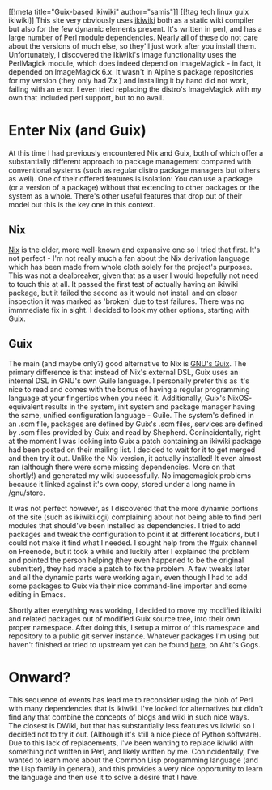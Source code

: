 [[!meta title="Guix-based ikiwiki" author="samis"]]
[[!tag tech linux guix ikiwiki]]
This site very obviously uses [ikiwiki](https://ikiwiki.info) both as a static wiki compiler but also for the few dynamic elements present. It's written in perl, and has a large number of Perl module dependencies. Nearly all of these do not care about the versions of much else, so they'll just work after you install them. Unfortunately, I discovered the Ikiwiki's image functionality uses the PerlMagick module, which does indeed depend on ImageMagick - in fact, it depended on ImageMagick 6.x. It wasn't in Alpine's package repositories for my version (they only had 7.x ) and installing it by hand did not work, failing with an error. I even tried replacing the distro's ImageMagick with my own that included perl support, but to no avail. 

# Enter Nix (and Guix)
At this time I had previously encountered Nix and Guix, both of which offer a substantially different approach to package management compared with conventional systems (such as regular distro package managers but others as well). One of their offered features is isolation: You can use a package (or a version of a package) without that extending to other packages or the system as a whole. There's other useful features that drop out of their model but this is the key one in this context. 

## Nix
[Nix](https://nixos.org/nix/) is the older, more well-known and expansive one so I tried that first. It's not perfect - I'm not really much a fan about the Nix derivation language which has been made from whole cloth solely for the project's purposes. This was not a dealbreaker, given that as a user I would hopefully not need to touch this at all. It passed the first test of actually having an ikiwiki package, but it failed the second as it would not install and on closer inspection it was marked as 'broken' due to test failures. There was no immmediate fix in sight. I decided to look my other options, starting with Guix.

## Guix
The main (and maybe only?) good alternative to Nix is [GNU's Guix](https://www.gnu.org/software/guix/). The primary difference is that instead of Nix's external DSL, Guix uses an internal DSL in GNU's own Guile language. I personally prefer this as it's nice to read and comes with the bonus of having a regular programming language at your fingertips when you need it. Additionally, Guix's NixOS-equivalent results in the system, init system and package manager having the same, unified configuration language - Guile. The system's defined in an .scm file, packages are defined by Guix's .scm files, services are defined by .scm files provided by Guix and read by Shepherd. 
Conincidentally, right at the moment I was looking into Guix a patch containing an ikiwiki package had been posted on their mailing list. I decided to wait for it to get merged and then try it out. Unlike the Nix version, it actually installed! It even almost ran (although there were some missing dependencies. More on that shortly!) and generated my wiki successfully. No imagemagick problems because it linked against it's own copy, stored under a long name in /gnu/store. 

It was not perfect however, as I discovered that the more dynamic portions of the site (such as ikiwiki.cgi) complaining about not being able to find perl modules that should've been installed as dependencies. I tried to add packages and tweak the configuration to point it at different locations, but I could not make it find what I needed. I sought help from the #guix channel on Freenode, but it took a while and luckily after I explained the problem and pointed the person helping (they even happened to be the original submitter), they had made a patch to fix the problem. A few tweaks later and all the dynamic parts were working again, even though I had to add some packages to Guix via their nice command-line importer and some editing in Emacs.

Shortly after everything was working, I decided to move my modified ikiwiki and related packages out of modified Guix source tree, into their own proper namespace. After doing this, I setup a mirror of this namespace and repository to a public git server instance. Whatever packages I'm using but haven't finished or tried to upstream yet can be found [here](https://ahti-saarelainen.zgrep.org/git/samis/guix), on Ahti's Gogs. 

# Onward?
This sequence of events has lead me to reconsider using the blob of Perl with many dependencies that is ikiwiki. I've looked for alternatives but didn't find any that combine the concepts of blogs and wiki in such nice ways. The closest is DWiki, but that has substantially less features vs ikiwiki so I decided not to try it out. (Although it's still a nice piece of Python software). Due to this lack of replacements, I've been wanting to replace ikiwiki with something not written in Perl, and likely written by me. Conincidentally, I've wanted to learn more about the Common Lisp programming language (and the Lisp family in general), and this provides a very nice opportunity to learn the language and then use it to solve a desire that I have.
